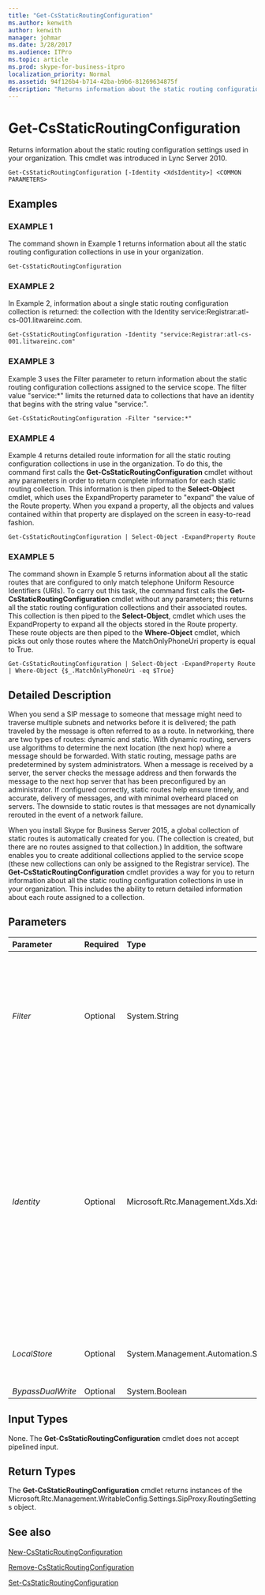 ```yaml
---
title: "Get-CsStaticRoutingConfiguration"
ms.author: kenwith
author: kenwith
manager: johmar
ms.date: 3/28/2017
ms.audience: ITPro
ms.topic: article
ms.prod: skype-for-business-itpro
localization_priority: Normal
ms.assetid: 94f126b4-b714-42ba-b9b6-81269634875f
description: "Returns information about the static routing configuration settings used in your organization. This cmdlet was introduced in Lync Server 2010."
---
```


# Get-CsStaticRoutingConfiguration
 
Returns information about the static routing configuration settings used in your organization. This cmdlet was introduced in Lync Server 2010.
  
```
Get-CsStaticRoutingConfiguration [-Identity <XdsIdentity>] <COMMON PARAMETERS>

```

## Examples

### EXAMPLE 1

The command shown in Example 1 returns information about all the static routing configuration collections in use in your organization.
  
```
Get-CsStaticRoutingConfiguration
```

### EXAMPLE 2

In Example 2, information about a single static routing configuration collection is returned: the collection with the Identity service:Registrar:atl-cs-001.litwareinc.com.
  
```
Get-CsStaticRoutingConfiguration -Identity "service:Registrar:atl-cs-001.litwareinc.com"
```

### EXAMPLE 3

Example 3 uses the Filter parameter to return information about the static routing configuration collections assigned to the service scope. The filter value "service:\*" limits the returned data to collections that have an identity that begins with the string value "service:".
  
```
Get-CsStaticRoutingConfiguration -Filter "service:*"
```

### EXAMPLE 4

Example 4 returns detailed route information for all the static routing configuration collections in use in the organization. To do this, the command first calls the **Get-CsStaticRoutingConfiguration** cmdlet without any parameters in order to return complete information for each static routing collection. This information is then piped to the **Select-Object** cmdlet, which uses the ExpandProperty parameter to "expand" the value of the Route property. When you expand a property, all the objects and values contained within that property are displayed on the screen in easy-to-read fashion.
  
```
Get-CsStaticRoutingConfiguration | Select-Object -ExpandProperty Route
```

### EXAMPLE 5

The command shown in Example 5 returns information about all the static routes that are configured to only match telephone Uniform Resource Identifiers (URIs). To carry out this task, the command first calls the **Get-CsStaticRoutingConfiguration** cmdlet without any parameters; this returns all the static routing configuration collections and their associated routes. This collection is then piped to the **Select-Object**, cmdlet which uses the ExpandProperty to expand all the objects stored in the Route property. These route objects are then piped to the **Where-Object** cmdlet, which picks out only those routes where the MatchOnlyPhoneUri property is equal to True.
  
```
Get-CsStaticRoutingConfiguration | Select-Object -ExpandProperty Route | Where-Object {$_.MatchOnlyPhoneUri -eq $True}
```

## Detailed Description

When you send a SIP message to someone that message might need to traverse multiple subnets and networks before it is delivered; the path traveled by the message is often referred to as a route. In networking, there are two types of routes: dynamic and static. With dynamic routing, servers use algorithms to determine the next location (the next hop) where a message should be forwarded. With static routing, message paths are predetermined by system administrators. When a message is received by a server, the server checks the message address and then forwards the message to the next hop server that has been preconfigured by an administrator. If configured correctly, static routes help ensure timely, and accurate, delivery of messages, and with minimal overheard placed on servers. The downside to static routes is that messages are not dynamically rerouted in the event of a network failure.
  
When you install Skype for Business Server 2015, a global collection of static routes is automatically created for you. (The collection is created, but there are no routes assigned to that collection.) In addition, the software enables you to create additional collections applied to the service scope (these new collections can only be assigned to the Registrar service). The **Get-CsStaticRoutingConfiguration** cmdlet provides a way for you to return information about all the static routing configuration collections in use in your organization. This includes the ability to return detailed information about each route assigned to a collection.
  
## Parameters

|**Parameter**|**Required**|**Type**|**Description**|
|:-----|:-----|:-----|:-----|
| _Filter_ <br/> |Optional  <br/> |System.String  <br/> |Enables you to use wildcards when specifying the static routing configuration collection (or collections) to be returned. For example, this syntax returns all the static routing collections configured at the service scope:  <br/>  `-Filter "service:*"` <br/> Note that you cannot use both the Identity and the Filter parameters in the same command.  <br/> |
| _Identity_ <br/> |Optional  <br/> |Microsoft.Rtc.Management.Xds.XdsIdentity  <br/> |Unique identifier for the static routing configuration collection. To return information about the global collection, use this syntax:  <br/>  `-Identity global` <br/> To retrieve information about a collection configured at the service scope, use syntax similar to this:  <br/>  `-Identity "service:Registrar:atl-cs-001.litwareinc.com"` <br/> Note that you cannot use wildcards when specifying an Identity. If you need to use wildcards, use the Filter parameter instead.  <br/> If you do not include either the Identity or the Filter parameters then the **Get-CsStaticRoutingConfiguration** cmdlet returns information about all your static routing configuration collections. <br/> |
| _LocalStore_ <br/> |Optional  <br/> |System.Management.Automation.SwitchParameter  <br/> |Retrieves the static routing configuration data from the local replica of the Central Management store rather than from the Central Management store itself.  <br/> |
| _BypassDualWrite_ <br/> |Optional  <br/> |System.Boolean  <br/> |PARAMVALUE: $true | $false  <br/> |
   
## Input Types

None. The **Get-CsStaticRoutingConfiguration** cmdlet does not accept pipelined input.
  
## Return Types

The **Get-CsStaticRoutingConfiguration** cmdlet returns instances of the Microsoft.Rtc.Management.WritableConfig.Settings.SipProxy.RoutingSettings object.
  
## See also

#### 

[New-CsStaticRoutingConfiguration](new-csstaticroutingconfiguration.md)
  
[Remove-CsStaticRoutingConfiguration](remove-csstaticroutingconfiguration.md)
  
[Set-CsStaticRoutingConfiguration](set-csstaticroutingconfiguration.md)

